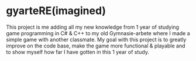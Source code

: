 # gyarteRE(imagined)
This project is me adding all my new knowledge from 1 year of studying game programming in C# & C++ to my old Gymnasie-arbete where I made a simple game with another classmate. My goal with this project is to greatly improve on the code base, make the game more functional & playable and to show myself how far I have gotten in this 1 year of study.
